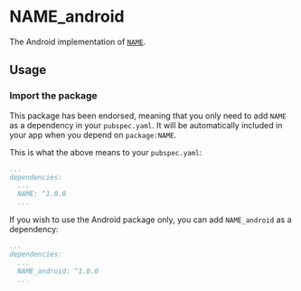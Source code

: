 # NAME_android

The Android implementation of [`NAME`][1].

## Usage

### Import the package

This package has been endorsed, meaning that you only need to add `NAME`
as a dependency in your `pubspec.yaml`. It will be automatically included in your app
when you depend on `package:NAME`.

This is what the above means to your `pubspec.yaml`:

```yaml
...
dependencies:
  ...
  NAME: ^1.0.0
  ...
```

If you wish to use the Android package only, you can add `NAME_android` as a
dependency:

```yaml
...
dependencies:
  ...
  NAME_android: ^1.0.0
  ...
```

[1]: ../NAME